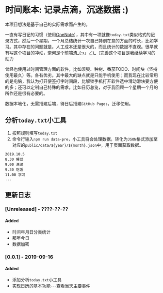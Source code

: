 # 时间账本: 记录点滴，沉迷数据 :)

本项目想法是基于自己的实际需求而产生的。

一直有写日记的习惯（使用[OneNote](https://products.office.com/en-us/onenote/digital-note-taking-app)），其中有一项就像`today.txt`类似格式的记录方式，然后一个星期，一个月总结统计一次自己特别在意的方面的时长，比如学习。其中存在的问题就是，人工成本还是很大的，而且统计的数据不直观。很早就有写这个项目的冲动，奈何是个前端渣_(:з」∠)_（完善这个项目是我继续学习的动力

曾经也使用过时间管理方面的软件，比如须臾、种树、番茄TODO、时间块（坚持使用最久）等。各有优劣，其中最大的缺点就是只能手机使用；而我现在比较常用的是电脑，我认为打开便签打字时间段，比解锁手机打开软件选中滑动滑块要方便的多；还可以定制自己特殊的需求，比如日历总览，对于我回顾一个星期一个月的所作还是很有必要的。

数据本地化，无需搭建后端，待日后搭建`GitHub Pages`，迁移使用。

## 分析`today.txt`小工具

1. 按照规则填写`today.txt`
2. 命令行输入`npm run data-pre`，小工具将会处理数据，转化为`JSON`格式添加至对应的`public/data/${year}/${month}.json`中，用于页面获取数据。

```
2019.10.5
8.30 睡觉
9.00 洗漱
9.30 吃饭
11.00 学习
...
```

## 更新日志

### [Unreleased] - ????-??-??

#### Added
- 时间年月日分类统计
- 那年今日
- 数据加密

### [0.0.1] - 2019-09-16

#### Added
- 添加分析`today.txt`小工具
- 实现日历的基本功能---查看当天主要事件
